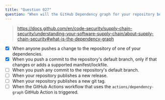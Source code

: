 ```yaml
---
title: "Question 027"
question: "When will the GitHub Dependency graph for your repository be updated? (Choose two.)"
---
```



> https://docs.github.com/en/code-security/supply-chain-security/understanding-your-software-supply-chain/about-supply-chain-security#what-is-the-dependency-graph
- [x] When anyone pushes a change to the repository of one of your dependencies.
- [x] When you push a commit to the repository's default branch, only if that changes or adds a supported manifest/lockfile.
- [ ] When you push any commit to the repository's default branch.
- [ ] When your repository publishes a new release.
- [ ] When your repository publishes a new git tag.
- [ ] When the GitHub Actions workflow that uses the `actions/dependency-graph` GitHub Action is triggered.
